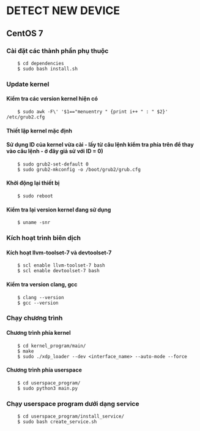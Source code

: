 # DETECT NEW DEVICE 

## CentOS 7

###	Cài đặt các thành phần phụ thuộc
```
	$ cd dependencies
	$ sudo bash install.sh
```

###	Update kernel

####	Kiểm tra các version kernel hiện có
```
	$ sudo awk -F\' '$1=="menuentry " {print i++ " : " $2}' /etc/grub2.cfg
```

####	Thiết lập kernel mặc định
####	Sử dụng ID của kernel vừa cài - lấy từ câu lệnh kiểm tra phía trên để thay vào câu lệnh - ở đây giả sử với ID = 0)
```
	$ sudo grub2-set-default 0
	$ sudo grub2-mkconfig -o /boot/grub2/grub.cfg
```

####	Khởi động lại thiết bị
```
	$ sudo reboot
```

####	Kiểm tra lại version kernel đang sử dụng
```
	$ uname -snr
```

### Kích hoạt trình biên dịch

####	Kích hoạt llvm-toolset-7 và devtoolset-7
```
	$ scl enable llvm-toolset-7 bash
	$ scl enable devtoolset-7 bash
```

####	Kiểm tra version clang, gcc
```
	$ clang --version
	$ gcc --version
```

###	Chạy chương trình

####	Chương trình phía kernel
```
	$ cd kernel_program/main/
	$ make
	$ sudo ./xdp_loader --dev <interface_name> --auto-mode --force
```

####	Chương trình phía userspace
```
	$ cd userspace_program/
	$ sudo python3 main.py
```

###	Chạy userspace program dưới dạng service
```shell
	$ cd userspace_program/install_service/
	$ sudo bash create_service.sh
```
